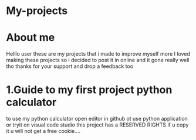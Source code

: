 # My-projects
<h1>About me</h1>
<break></break>
<p1>Helllo user these are my projects that i made to improve myself more
I loved making these projects so i decided to post it in online and it gone really well tho
thanks for your support and drop a feedback too </p1>
<break></break>
  <h1>1.Guide to my first project python calculator</h1>
<p1>to use my python calculator open editor in github ot use python application or tryit on visual code studio
this project has a RESERVED RIGHTS if u copy it u will not get a free cookie....</p1>
